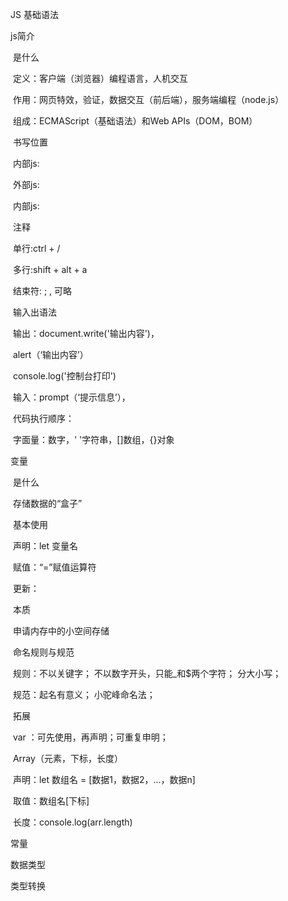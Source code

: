 JS 基础语法

js简介

​	是什么

​		定义：客户端（浏览器）编程语言，人机交互

​		作用：网页特效，验证，数据交互（前后端），服务端编程（node.js）

​		组成：ECMAScript（基础语法）和Web APIs（DOM，BOM）

​	书写位置

​		内部js:

​		外部js:

​		内部js:

​	注释

​		单行:ctrl + /

​		多行:shift + alt + a

​		结束符:  ;  , 可略

​	输入出语法

​		输出：document.write('输出内容')，

​					alert（‘输出内容’）

​					console.log('控制台打印')

​		输入：prompt（‘提示信息’），

​		代码执行顺序：

​		字面量：数字，' '字符串，[]数组，{}对象

变量

​	是什么

​		存储数据的“盒子”

​	基本使用

​		声明：let 变量名

​		赋值：“=”赋值运算符

​		更新：

​	本质

​		申请内存中的小空间存储

​	命名规则与规范

​		规则：不以关键字； 不以数字开头，只能_和$两个字符； 分大小写；

​		规范：起名有意义； 小驼峰命名法；

​	拓展

​		 var ：可先使用，再声明；可重复申明；

​		Array（元素，下标，长度）

​			声明：let 数组名 = [数据1，数据2，...，数据n]

​			取值：数组名[下标]

​			长度：console.log(arr.length)

常量



数据类型	

类型转换
